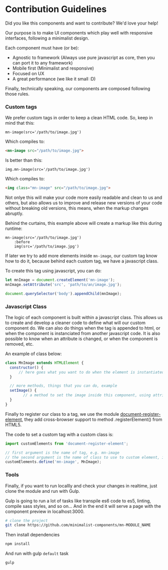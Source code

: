 # Contribution Guidelines

Did you like this components and want to contribute? We'd love your help!

Our purpose is to make UI components which play well with responsive interfaces, following a minimalist design.

Each component must have (or be):

- Agnostic to framework (Always use pure javascript as core, then you can port it to any framework)
- Mobile first (Minimalist and responsive)
- Focused on UX
- A great performance (we like it small :D)

Finally, technically speaking, our components are composed following those rules.

### Custom tags

We prefer custom tags in order to keep a clean HTML code. So, keep in mind that this:

```pug
mn-image(src='/path/to/image.jpg')
```

Which compiles to:

```html
<mn-image src="/path/to/image.jpg">
```

Is better than this:

```pug
img.mn-image(src='/path/to/image.jpg')
```

Which compiles to:

```html
<img class="mn-image" src="/path/to/image.jpg">
```

Not onlye this will make your code more easily readable and clean to us and others, but also allows us to improve and release new versions of your code without breaking old versions, this means, when the markup changes abruptly.

Behind the curtains, this example above will create a markup like this during runtime:

```pug
mn-image(src='/path/to/image.jpg')
    :before
    img(src='/path/to/image.jpg')
```

If later we try to add more elements inside `mn-image`, our custom tag know how to do it, because behind each custom tag, we have a javascript class.

To create this tag using javascript, you can do:

```js
let mnImage = document.createElement('mn-image');
mnImage.setAttribute('src', 'path/to/an/image.jpg');

document.querySelector('body').appendChild(mnImage);
```

### Javascript Class

The logic of each component is built within a javascript class. This allows us to create and develop a cleaner code to define what will our custom component do. We can also do things when the tag is appended to html, or when the component is instanciated from another javascript code. It is also possible to know when an attribute is changed, or when the component is removed, etc.

An example of class below:

```js
class MnImage extends HTMLElement {
  constructor() {
      // here goes what you want to do when the element is instantiated via html or javascript
  }

  // more methods, things that you can do, example
  setImage() {
        // a method to set the image inside this component, using attributes defined in the component
  }
}
```

Finally to register our class to a tag, we use the module [document-register-element](https://github.com/WebReflection/document-register-element), they add cross-browser support to method .registerElement() from HTML5.

The code to set a custom tag with a custom class is:

```js
import customElements from 'document-register-element';

// first argument is the name of tag, e.g. mn-image
// the second argument is the name of class to use to custom element, in example below, MnImage
customElements.define('mn-image', MnImage);
```


### Tools

Finally, if you want to run locallly and check your changes in realtime, just clone the module and run with Gulp.

Gulp is going to run a lot of tasks like transpile es6 code to es5, linting, compile sass styles, and so on... And in the end it will serve a page with the component preview in localhost:3000.

```sh
# clone the project
git clone https://github.com/minimalist-components/mn-MODULE_NAME
```

Then install dependencies

```sh
npm install
```

And run with gulp `default` task

```sh
gulp
```
